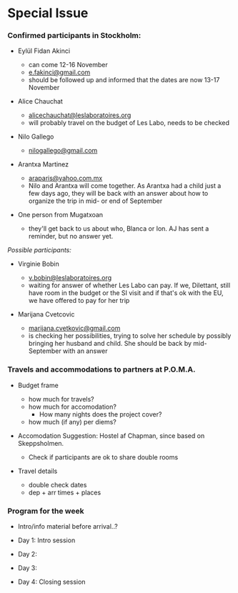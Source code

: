 
# Special Issue

### Confirmed participants in Stockholm:

* Eylül Fidan Akinci
	* can come 12-16 November 
	* e.fakinci@gmail.com
	* should be followed up and informed that the dates are now 13-17 November

* Alice Chauchat 
	* alicechauchat@leslaboratoires.org
	* will probably travel on the budget of Les Labo, needs to be checked

* Nilo Gallego
	* nilogallego@gmail.com

* Arantxa Martinez
	* araparis@yahoo.com.mx
	* Nilo and Arantxa will come together. As Arantxa had a child just a few days ago, they will be back with an answer about how to organize the trip in mid- or end of September

* One person from Mugatxoan 
	* they'll get back to us about who, Blanca or Ion. AJ has sent a reminder, but no answer yet.

*Possible participants:*

* Virginie Bobin 
	* v.bobin@leslaboratoires.org
	* waiting for answer of whether Les Labo can pay. If we, Dilettant, still have room in the budget or the SI visit and if that's ok with the EU, we have offered to pay for her trip

* Marijana Cvetcovic
	* marijana.cvetkovic@gmail.com
	* is checking her possibilities, trying to solve her schedule by possibly bringing her husband and child. She should be back by mid-September with an answer

    
### Travels and accommodations to partners at P.O.M.A.

* Budget frame
	* how much for travels?
    * how much for accomodation?
    	* How many nights does the project cover?
    * how much (if any) per diems?
    
* Accomodation Suggestion: Hostel af Chapman, since based on Skeppsholmen.
	* Check if participants are ok to share double rooms 

* Travel details
	* double check dates
    * dep + arr times + places


### Program for the week

* Intro/info material before arrival..?

* Day 1: Intro session
* Day 2:
* Day 3:
* Day 4: Closing session


